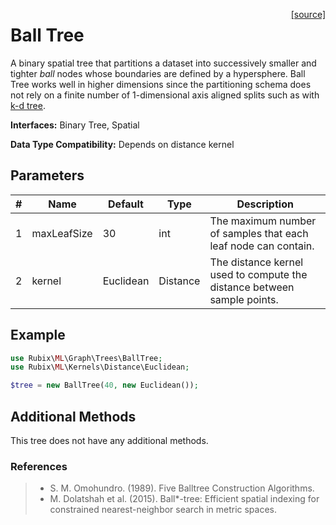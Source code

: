 <span style="float:right;"><a href="https://github.com/RubixML/ML/blob/master/src/Graph/Trees/BallTree.php">[source]</a></span>

# Ball Tree
A binary spatial tree that partitions a dataset into successively smaller and tighter *ball* nodes whose boundaries are defined by a hypersphere. Ball Tree works well in higher dimensions since the partitioning schema does not rely on a finite number of 1-dimensional axis aligned splits such as with [k-d tree](k-d-tree.md).

**Interfaces:** Binary Tree, Spatial

**Data Type Compatibility:** Depends on distance kernel

## Parameters
| # | Name | Default | Type | Description |
|---|---|---|---|---|
| 1 | maxLeafSize | 30 | int | The maximum number of samples that each leaf node can contain. |
| 2 | kernel | Euclidean | Distance | The distance kernel used to compute the distance between sample points. |

## Example
```php
use Rubix\ML\Graph\Trees\BallTree;
use Rubix\ML\Kernels\Distance\Euclidean;

$tree = new BallTree(40, new Euclidean());
```

## Additional Methods
This tree does not have any additional methods.

### References
>- S. M. Omohundro. (1989). Five Balltree Construction Algorithms.
>- M. Dolatshah et al. (2015). Ball*-tree: Efficient spatial indexing for constrained nearest-neighbor search in metric spaces.